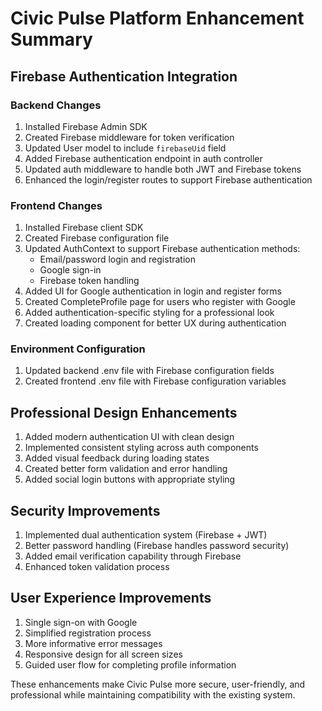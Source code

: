 # Civic Pulse Platform Enhancement Summary

## Firebase Authentication Integration

### Backend Changes
1. Installed Firebase Admin SDK
2. Created Firebase middleware for token verification
3. Updated User model to include `firebaseUid` field
4. Added Firebase authentication endpoint in auth controller
5. Updated auth middleware to handle both JWT and Firebase tokens
6. Enhanced the login/register routes to support Firebase authentication

### Frontend Changes
1. Installed Firebase client SDK
2. Created Firebase configuration file
3. Updated AuthContext to support Firebase authentication methods:
   - Email/password login and registration
   - Google sign-in
   - Firebase token handling
4. Added UI for Google authentication in login and register forms
5. Created CompleteProfile page for users who register with Google
6. Added authentication-specific styling for a professional look
7. Created loading component for better UX during authentication

### Environment Configuration
1. Updated backend .env file with Firebase configuration fields
2. Created frontend .env file with Firebase configuration variables

## Professional Design Enhancements
1. Added modern authentication UI with clean design
2. Implemented consistent styling across auth components
3. Added visual feedback during loading states
4. Created better form validation and error handling
5. Added social login buttons with appropriate styling

## Security Improvements
1. Implemented dual authentication system (Firebase + JWT)
2. Better password handling (Firebase handles password security)
3. Added email verification capability through Firebase
4. Enhanced token validation process

## User Experience Improvements
1. Single sign-on with Google
2. Simplified registration process
3. More informative error messages
4. Responsive design for all screen sizes
5. Guided user flow for completing profile information

These enhancements make Civic Pulse more secure, user-friendly, and professional while maintaining compatibility with the existing system.
